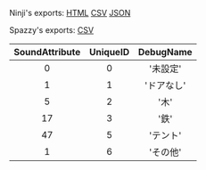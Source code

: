 Ninji's exports: [HTML](https://wuffs.org/acnh/bcsv_140/html/MaterialType.html) [CSV](https://wuffs.org/acnh/bcsv_140/csv/MaterialType.csv) [JSON](https://wuffs.org/acnh/bcsv_140/json/MaterialType.json)

Spazzy's exports: [CSV](JSON)

| SoundAttribute | UniqueID | DebugName |
|:--:|:--:|:--:|
| 0 | 0 | '未設定' | 
| 1 | 1 | 'ドアなし' | 
| 5 | 2 | '木' | 
| 17 | 3 | '鉄' | 
| 47 | 5 | 'テント' | 
| 1 | 6 | 'その他' | 
